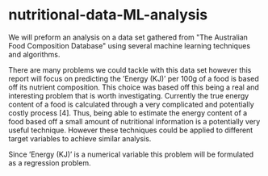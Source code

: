 # nutritional-data-ML-analysis
We will preform an analysis on a data set gathered from "The Australian Food
Composition Database" using several machine learning techniques and algorithms.

There are many problems we could tackle with this data set however this report will focus on
predicting the ’Energy (KJ)’ per 100g of a food is based off its nutrient composition. This
choice was based off this being a real and interesting problem that is worth investigating.
Currently the true energy content of a food is calculated through a very complicated and
potentially costly process [4]. Thus, being able to estimate the energy content of a food based
off a small amount of nutritional information is a potentially very useful technique. However
these techniques could be applied to different target variables to achieve similar analysis.

Since ’Energy (KJ)’ is a numerical variable this problem will be formulated as a regression
problem.
